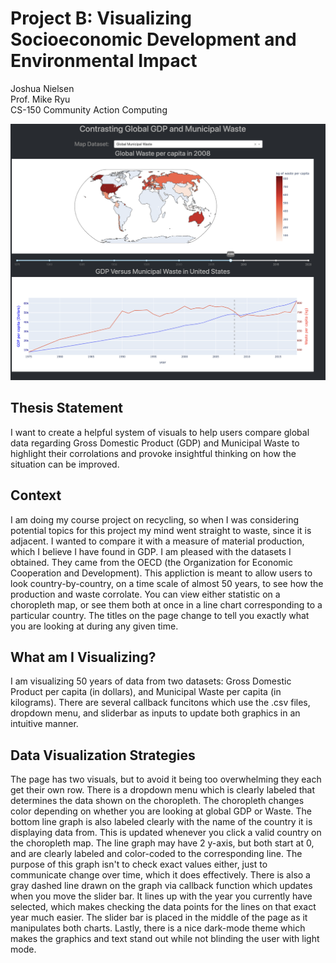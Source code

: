# Project B: Visualizing Socioeconomic Development and Environmental Impact
Joshua Nielsen  
Prof. Mike Ryu  
CS-150 Community Action Computing  

![Screenshot of the visualizer in action](/assets/Sample_Screenshot.png)

## Thesis Statement
I want to create a helpful system of visuals to help users compare global data regarding Gross Domestic Product (GDP) and Municipal Waste to highlight their corrolations and provoke insightful thinking on how the situation can be improved.

## Context
I am doing my course project on recycling, so when I was considering potential topics for this project my mind went straight to waste, since it is adjacent. I wanted to compare it with a measure of material production, which I believe I have found in GDP. I am pleased with the datasets I obtained. They came from  the OECD (the Organization for Economic Cooperation and Development). This appliction is meant to allow users to look country-by-country, on a time scale of almost 50 years, to see how the production and waste corrolate. You can view either statistic on a choropleth map, or see them both at once in a line chart corresponding to a particular country. The titles on the page change to tell you exactly what you are looking at during any given time.

## What am I Visualizing?
I am visualizing 50 years of data from two datasets: Gross Domestic Product per capita (in dollars), and Municipal Waste per capita (in kilograms). There are several callback funcitons which use the .csv files, dropdown menu, and sliderbar as inputs to update both graphics in an intuitive manner.

## Data Visualization Strategies
The page has two visuals, but to avoid it being too overwhelming they each get their own row. There is a dropdown menu which is clearly labeled that determines the data shown on the choropleth. The choropleth changes color depending on whether you are looking at global GDP or Waste. The bottom line graph is also labeled clearly with the name of the country it is displaying data from. This is updated whenever you click a valid country on the choropleth map. The line graph may have 2 y-axis, but both start at 0, and are clearly labeled and color-coded to the corresponding line. The purpose of this graph isn't to check exact values either, just to communicate change over time, which it does effectively. There is also a gray dashed line drawn on the graph via callback function which updates when you move the slider bar. It lines up with the year you currently have selected, which makes checking the data points for the lines on that exact year much easier. The slider bar is placed in the middle of the page as it manipulates both charts. Lastly, there is a nice dark-mode theme which makes the graphics and text stand out while not blinding the user with light mode.
